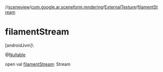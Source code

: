 //[sceneview](../../../index.md)/[com.google.ar.sceneform.rendering](../index.md)/[ExternalTexture](index.md)/[filamentStream](filament-stream.md)

# filamentStream

[androidJvm]\

@[Nullable](https://developer.android.com/reference/kotlin/androidx/annotation/Nullable.html)

open val [filamentStream](filament-stream.md): Stream
